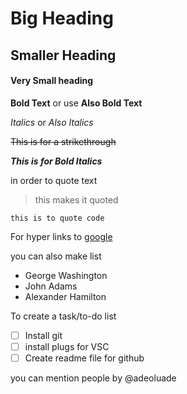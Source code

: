 # Big Heading
## Smaller Heading
#### Very Small heading

__Bold Text__ or use **Also Bold Text**

_Italics_ or *Also Italics*

~~This is for a strikethrough~~

***This is for Bold Italics***

in order to quote text
>this makes it quoted

`this is to quote code`

For hyper links to [google](www.google.com)

you can also make list
- George Washington
- John Adams
- Alexander Hamilton

To create a task/to-do list
- [ ] Install git
- [ ] install plugs for VSC
- [ ] Create readme file for github

you can mention people by
@adeoluade
